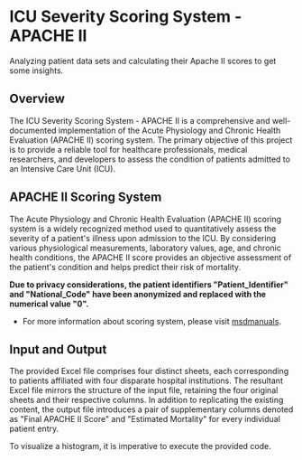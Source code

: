 
#  ICU Severity Scoring System - APACHE II

Analyzing patient data sets and calculating their Apache II scores to get some insights.
## Overview

The ICU Severity Scoring System - APACHE II is a comprehensive and well-documented implementation of the Acute Physiology and Chronic Health Evaluation (APACHE II) scoring system. The primary objective of this project is to provide a reliable tool for healthcare professionals, medical researchers, and developers to assess the condition of patients admitted to an Intensive Care Unit (ICU).

## APACHE II Scoring System

The Acute Physiology and Chronic Health Evaluation (APACHE II) scoring system is a widely recognized method used to quantitatively assess the severity of a patient's illness upon admission to the ICU. By considering various physiological measurements, laboratory values, age, and chronic health conditions, the APACHE II score provides an objective assessment of the patient's condition and helps predict their risk of mortality.

**Due to privacy considerations, the patient identifiers "Patient_Identifier" and "National_Code" have been anonymized and replaced with the numerical value "0".**

- For more information about scoring system, please visit [msdmanuals](https://www.msdmanuals.com/professional/multimedia/table/acute-physiologic-assessment-and-chronic-health-evaluation-apache-ii-scoring-system).

## Input and Output

The provided Excel file comprises four distinct sheets, each corresponding to patients affiliated with four disparate hospital institutions. The resultant Excel file mirrors the structure of the input file, retaining the four original sheets and their respective columns. In addition to replicating the existing content, the output file introduces a pair of supplementary columns denoted as "Final APACHE II Score" and "Estimated Mortality" for every individual patient entry.

To visualize a histogram, it is imperative to execute the provided code.
